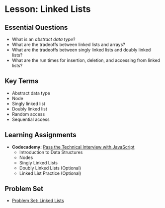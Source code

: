 # Lesson: Linked Lists

## Essential Questions
* What is an _abstract data type_?
* What are the tradeoffs between linked lists and arrays?
* What are the tradeoffs between singly linked lists and doubly linked lists?
* What are the run times for insertion, deletion, and accessing from linked lists?

## Key Terms
* Abstract data type
* Node
* Singly linked list
* Doubly linked list
* Random access
* Sequential access

## Learning Assignments
* **Codecademy:** [Pass the Technical Interview with JavaScript](https://www.codecademy.com/learn/paths/pass-the-technical-interview-with-javascript)
  * Introduction to Data Structures
  * Nodes
  * Singly Linked Lists 
  * Doubly Linked Lists (Optional)
  * Linked List Practice (Optional)

## Problem Set
* [Problem Set: Linked Lists](https://github.com/The-Marcy-Lab-School/problem-set-x-linked-lists)

